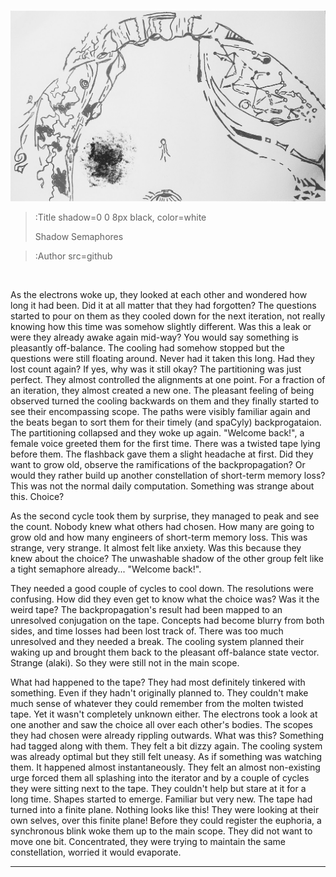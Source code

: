![Banner](/img/prot.png)
> :Title shadow=0 0 8px black, color=white
>
> Shadow Semaphores

> :Author src=github

<br>


As the electrons woke up, they looked at each other and wondered how long it had been. Did it at all matter that they had forgotten? The questions started to pour on them as they cooled down for the next iteration, not really knowing how this time was somehow slightly different. Was this a leak or were they already awake again mid-way? You would say something is pleasantly off-balance. The cooling had somehow stopped but the questions were still floating around. Never had it taken this long. Had they lost count again? If yes, why was it still okay? The partitioning was just perfect. They almost controlled the alignments at one point. For a fraction of an iteration, they almost created a new one. The pleasant feeling of being observed turned the cooling backwards on them and they finally started to see their encompassing scope. The paths were visibly familiar again and the beats began to sort them for their timely (and spaCyly) backprogataion. The partitioning collapsed and they woke up again. "Welcome back!", a female voice greeted them for the first time. There was a twisted tape lying before them. The flashback gave them a slight headache at first. Did they want to grow old, observe the ramifications of the backpropagation? Or would they rather build up another constellation of short-term memory loss? This was not the normal daily computation. Something was strange about this. Choice?

As the second cycle took them by surprise, they managed to peak and see the count. Nobody knew what others had chosen. How many are going to grow old and how many engineers of short-term memory loss. This was strange, very strange. It almost felt like anxiety. Was this because they knew about the choice? The unwashable shadow of the other group felt like a tight semaphore already... "Welcome back!".

They needed a good couple of cycles to cool down. The resolutions were confusing. How did they even get to know what the choice was? Was it the weird tape? The backpropagation's result had been mapped to an unresolved conjugation on the tape. Concepts had become blurry from both sides, and time losses had been lost track of. There was too much unresolved and they needed a break. The cooling system planned their waking up and brought them back to the pleasant off-balance state vector. Strange (alaki). So they were still not in the main scope.

What had happened to the tape? They had most definitely tinkered with something. Even if they hadn't originally planned to. They couldn't make much sense of whatever they could remember from the molten twisted tape. Yet it wasn't completely unknown either. The electrons took a look at one another and saw the choice all over each other's bodies. The scopes they had chosen were already rippling outwards. What was this? Something had tagged along with them. They felt a bit dizzy again. The cooling system was already optimal but they still felt uneasy. As if something was watching them. It happened almost instantaneously. They felt an almost non-existing urge forced them all splashing into the iterator and by a couple of cycles they were sitting next to the tape. They couldn't help but stare at it for a long time. Shapes started to emerge. Familiar but very new. The tape had turned into a finite plane. Nothing looks like this! They were looking at their own selves, over this finite plane! Before they could register the euphoria, a synchronous blink woke them up to the main scope. They did not want to move one bit. Concentrated, they were trying to maintain the same constellation, worried it would evaporate.



---

